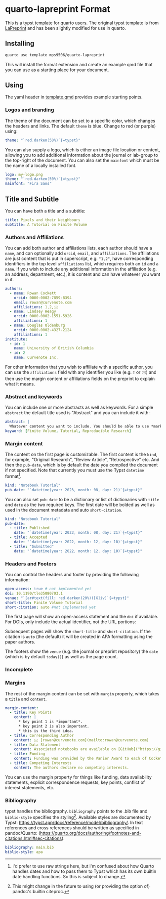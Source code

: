 # quarto-lapreprint Format

This is a typst template for quarto users. The original typst template is from [LaPreprint](https://github.com/LaPreprint/typst) and has been slightly modified for use in quarto.


## Installing

```bash
quarto use template mps9506/quarto-lapreprint
```

This will install the format extension and create an example qmd file
that you can use as a starting place for your document.

## Using

The yaml header in [template.qmd](template.qmd) provides example starting points.

### Logos and branding

The theme of the document can be set to a specific color, which changes the headers and links. The default `theme` is blue. Change to red (or purple) using:

```yaml
theme: "`red.darken(50%)`{=typst}"
```
You can also supply a logo, which is either an image file location or content, allowing you to add additional information about the journal or lab-group to the top-right of the document. You can also set the `mainfont` which must be the name of a locally installed font.

```yaml
logo: my-logo.png
theme: "`red.darken(50%)`{=typst}"
mainfont: "Fira Sans"
```

## Title and Subtitle

You can have both a title and a subtitle:

```yaml
title: Pixels and their Neighbours
subtitle: A Tutorial on Finite Volume
```



### Authors and Affiliations

You can add both author and affiliations lists, each author should have a `name`, and can optionally add `orcid`, `email`, and `affiliations`. The affiliations are just content that is put in superscript, e.g. `"1,2"`, have corresponding identifiers in the top level `affiliations` list, which requires both an `id` and a `name`. If you wish to include any additional information in the affiliation (e.g. an address, department, etc.), it is content and can have whatever you want in it.

```yaml
authors:
  - name: Rowan Cockett
    orcid: 0000-0002-7859-8394
    email: rowan@curvenote.com
    affiliations: 1,2,🖂
  - name: Lindsey Heagy
    orcid: 0000-0002-1551-5926
    affiliations: 1
  - name: Douglas Oldenburg
    orcid: 0000-0002-4327-2124
    affiliations: 1
institute:
  - id: 1
    name: University of British Columbia
  - id: 2
    name: Curvenote Inc.
```

For other information that you wish to affiliate with a specific author, you can use the `affiliations` field with any identifier you like (e.g. `†` or `🖂`) and then use the margin content or affiliations fields on the preprint to explain what it means.


### Abstract and keywords

You can include one or more abstracts as well as keywords. For a simple `abstract` the default title used is "Abstract" and you can include it with:

```yaml
abstract: |
  Whatever content you want to include. You should be able to use *markdown* as well.
keyword: [Finite Volume, Tutorial, Reproducible Research]
```

### Margin content

The content on the first page is customizable. The first content is the `kind`, for example, "Original Research", "Review Article", "Retrospective" etc. And then the `pub-date`, which is by default the date you compiled the document if not specified. Note that currently you must use the Typst `datetime` format[^date].

[^date]: I'd prefer to use raw strings here, but I'm confused about how Quarto handles dates and how to pass them to Typst which has its own builtin date handling functions. So this is subject to change.

```yaml
kind: "Notebook Tutorial"
pub-date: "`datetime(year: 2023, month: 08, day: 21)`{=typst}"
```

You can also set `pub-date` to be a dictionary or list of dictionaries with `title` and `date` as the two required keys. The first date will be bolded as well as used in the document metadata and auto `short-citation`.

```yaml
kind: "Notebook Tutorial"
pub-date: 
  - title: Published
    date: "`datetime(year: 2023, month: 08, day: 21)`{=typst}"
  - title: Accepted
    date: "`datetime(year: 2022, month: 12, day: 10)`{=typst}"
  - title: "Submitted"
    date: "`datetime(year: 2022, month: 12, day: 10)`{=typst}"
```

### Headers and Footers

You can control the headers and footer by providing the following information:

```yaml
open-access: true # not implemented yet
doi: 10.1190/tle35080703.1
venue: "`[ar#text(fill: red.darken(20%))[X]iv]`{=typst}"
short-title: Finite Volume Tutorial
short-citation: auto #not implemented yet
```

The first page will show an open-access statement and the `doi` if available. For DOIs, only include the actual identifier, not the URL portions:


Subsequent pages will show the `short-title` and `short-citation`. If the citation is `auto` (the default) it will be created in APA formatting using the paper authors.


The footers show the `venue` (e.g. the journal or preprint repository) the `date` (which is by default `today()`) as well as the page count.



### Incomplete


### Margins

The rest of the margin content can be set with `margin` property, which takes a `title` and `content`.

```yaml
margin-content:
  - title: Key Points
    content: |
      * key point 1 is *important*.
      * key point 2 is also important.
      * this is the third idea.
  - title: Corresponding Author
    content: 🖂 [rowan@curvenote.com](mailto:rowan@curvenote.com)
  - title: Data Statement
    content: Associated notebooks are available on [GitHub]("https://github.com/simpeg/tle-finitevolume") and can be run online with [MyBinder]("http://mybinder.org/repo/simpeg/tle-finitevolume").
  - title: Funding
    content: Funding was provided by the Vanier Award to each of Cockett and Heagy.
  - title: Competing Interests
    content: The authors declare no competing interests.
```

You can use the margin property for things like funding, data availability statements, explicit correspondence requests, key points, conflict of interest statements, etc.


### Bibliography

typst handles the bibliography. `bibliography` points to the .bib file and `biblio-style` specifies the styling[^biblio]. Available styles are documented by Typst: https://typst.app/docs/reference/model/bibliography/. In text references and cross references should be written as specified in pandoc/Quarto: (https://quarto.org/docs/authoring/footnotes-and-citations.html#sec-citations).

[^biblio]: This might change in the future to using (or providing the option of) pandoc's builtin citeproc. 

```yaml
bibliography: main.bib
biblio-style: apa 
```
